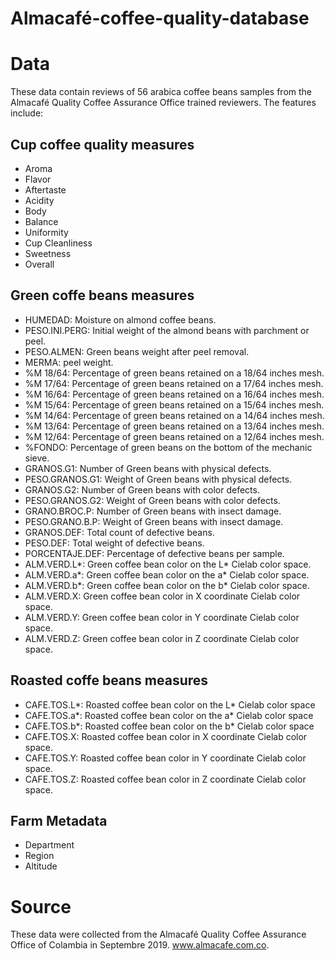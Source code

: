 # Almacafé-coffee-quality-database

# Data
These data contain reviews of 56 arabica coffee beans samples from the Almacafé Quality Coffee Assurance Office trained reviewers. The features include:

## Cup coffee quality measures
* Aroma
* Flavor
* Aftertaste
* Acidity
* Body
* Balance
* Uniformity
* Cup Cleanliness
* Sweetness
* Overall

## Green coffe beans measures
* HUMEDAD: Moisture on almond coffee beans.
* PESO.INI.PERG: Initial weight of the almond beans with parchment or peel.
* PESO.ALMEN: Green beans weight after peel removal.
* MERMA: peel weight.
* %M 18/64: Percentage of green beans retained on a 18/64 inches mesh.
* %M 17/64: Percentage of green beans retained on a 17/64 inches mesh.
* %M 16/64: Percentage of green beans retained on a 16/64 inches mesh.
* %M 15/64: Percentage of green beans retained on a 15/64 inches mesh.
* %M 14/64: Percentage of green beans retained on a 14/64 inches mesh.
* %M 13/64: Percentage of green beans retained on a 13/64 inches mesh.
* %M 12/64: Percentage of green beans retained on a 12/64 inches mesh.
* %FONDO: Percentage of green beans on the bottom of the mechanic sieve.
* GRANOS.G1: Number of Green beans with physical defects.
* PESO.GRANOS.G1: Weight of Green beans with physical defects.
* GRANOS.G2: Number of Green beans with color defects.
* PESO.GRANOS.G2: Weight of Green beans with color defects.
* GRANO.BROC.P: Number of Green beans with insect damage.
* PESO.GRANO.B.P: Weight of Green beans with insect damage.
* GRANOS.DEF: Total count of defective beans.
* PESO.DEF: Total weight of defective beans.
* PORCENTAJE.DEF: Percentage of defective beans per sample.
* ALM.VERD.L*: Green coffee bean color on the L* Cielab color space.
* ALM.VERD.a*: Green coffee bean color on the a* Cielab color space.
* ALM.VERD.b*: Green coffee bean color on the b* Cielab color space.
* ALM.VERD.X: Green coffee bean color in X coordinate Cielab color space.
* ALM.VERD.Y: Green coffee bean color in Y coordinate Cielab color space.
* ALM.VERD.Z: Green coffee bean color in Z coordinate Cielab color space.

## Roasted coffe beans measures
* CAFE.TOS.L*: Roasted coffee bean color on the L* Cielab color space
* CAFE.TOS.a*: Roasted coffee bean color on the a* Cielab color space
* CAFE.TOS.b*: Roasted coffee bean color on the b* Cielab color space
* CAFE.TOS.X: Roasted coffee bean color in X coordinate Cielab color space.
* CAFE.TOS.Y: Roasted coffee bean color in Y coordinate Cielab color space.
* CAFE.TOS.Z: Roasted coffee bean color in Z coordinate Cielab color space.

## Farm Metadata
* Department
* Region
* Altitude

# Source

These data were collected from the Almacafé Quality Coffee Assurance Office of Colambia in Septembre 2019. www.almacafe.com.co.
